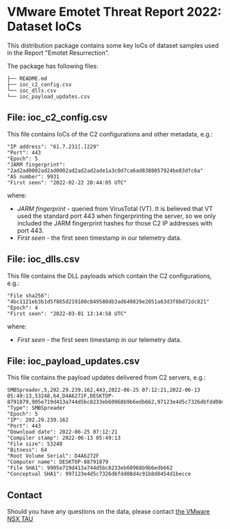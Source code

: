 # VMware Emotet Threat Report 2022: Dataset IoCs

This distribution package contains some key IoCs of dataset samples used in the Report "Emotet Resurrection".

The package has following files:

```
├── README.md
├── ioc_c2_config.csv
└── ioc_dlls.csv
└── ioc_payload_updates.csv
```

## File: ioc_c2_config.csv
This file contains IoCs of the C2 configurations and other metadata, e.g.:
```
"IP address": "61.7.231[.]229"
"Port": 443
"Epoch": 5
"JARM fingerprint": "2ad2ad0002ad2ad0002ad2ad2ad2ade1a3c0d7ca6ad8388057924be83dfc6a"
"AS number": 9931
"First seen": "2022-02-22 20:44:05 UTC"
```
where:
* _JARM fingerprint_ - queried from VirusTotal (VT). It is believed that VT used the standard port 443 when fingerprinting the server, so we only included the JARM fingerprint hashes for those C2 IP addresses with port 443.
* _First seen_ - the first seen timestamp in our telemetry data.

## File: ioc_dlls.csv
This file contains the DLL payloads which contain the C2 configurations, e.g.:
```
"File sha256": "4bc1121eb3b1d5f865d219100c849580db3ad649829e2051a63d3f8bd72dc821"
"Epoch": 4
"First seen": "2022-03-01 13:14:58 UTC"
```
where:
* _First seen_ - the first seen timestamp in our telemetry data.

## File: ioc_payload_updates.csv
This file contains the payload updates delivered from C2 servers, e.g.:
```
SMBSpreader,5,202.29.239.162,443,2022-06-25 07:12:21,2022-06-13 05:49:13,53248,64,D4A6272F,DESKTOP-8791879,905e719d413a744d5bc8233eb60968b9b6edb662,97123e4d5c7326dbfdd08d4c91b8d8454d1becce
"Type": SMBSpreader
"Epoch": 5
"IP": 202.29.239.162
"Port": 443
"Download date": 2022-06-25 07:12:21
"Compiler stamp": 2022-06-13 05:49:13
"File size": 53248
"Bitness": 64
"Root Volume Serial": D4A6272F
"Computer name": DESKTOP-88791879
"File SHA1": 9905e719d413a744d5bc8233eb60968b9b6edb662
"Conceptual SHA1": 997123e4d5c7326dbfdd08d4c91b8d8454d1becce
```

## Contact
Should you have any questions on the data, please contact [the VMware NSX TAU](mailto:threat-intelligence-team@groups.vmware.com?subject=[GitHub]Emotet%20C2%20Configuration%20Extraction%20and%20Analysis:%20Dataset%20IoCs)
